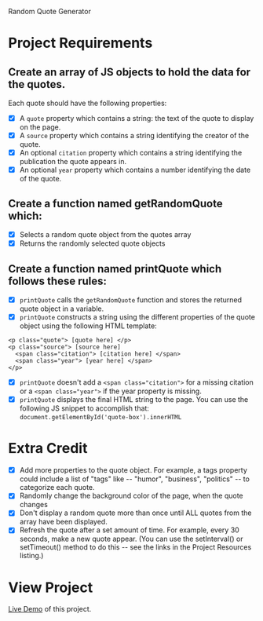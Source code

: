 
Random Quote Generator

Project Requirements
====================

## Create an array of JS objects to hold the data for the quotes.
Each quote should have the following properties:
- [x] A `quote` property which contains a string: the text of the quote to display on the page.
- [x] A `source` property which contains a string identifying the creator of the quote.
- [x] An optional `citation` property which contains a string identifying the publication the quote appears in.
- [x] An optional `year` property which contains a number identifying the date of the quote.

## Create a function named getRandomQuote which:
- [x] Selects a random quote object from the quotes array
- [x] Returns the randomly selected quote objects

## Create a function named printQuote which follows these rules:
- [x] `printQuote` calls the `getRandomQuote` function and stores the returned quote object in a variable.
- [x] `printQuote` constructs a string using the different properties of the quote object using the following HTML template:

```
<p class="quote"> [quote here] </p>
<p class="source"> [source here]
  <span class="citation"> [citation here] </span>
  <span class="year"> [year here] </span>
</p>
 ```
 - [x] `printQuote` doesn't add a `<span class="citation">` for a missing citation or a `<span class="year">` if the year property is missing.
 - [x] `printQuote` displays the final HTML string to the page. You can use the following JS snippet to accomplish that: `document.getElementById('quote-box').innerHTML`

# Extra Credit
 
 - [x] Add more properties to the quote object. For example, a tags property could include a list of "tags" like -- "humor", "business", "politics" -- to categorize each quote.
 - [x] Randomly change the background color of the page, when the quote changes
 - [x] Don't display a random quote more than once until ALL quotes from the array have been displayed.
 - [x] Refresh the quote after a set amount of time. For example, every 30 seconds, make a new quote appear. (You can use the setInterval() or setTimeout() method to do this -- see the links in the Project Resources listing.)

# View Project
[Live Demo](https://michaelgreco7.github.io/Project-1-random-quote-generator/) of this project.